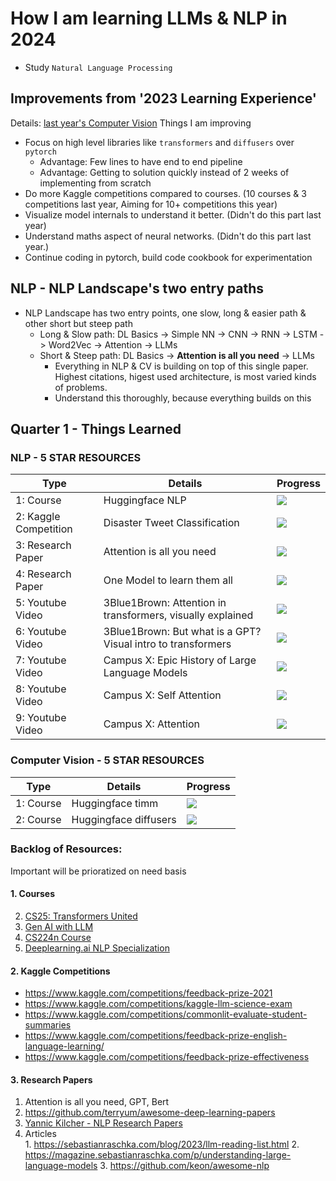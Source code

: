 
# How I am learning LLMs & NLP in 2024
- Study `Natural Language Processing`

## Improvements from '2023 Learning Experience'
Details: [last year's Computer Vision](https://github.com/ajinkyakolhe112/Mastering-Deep-Learning-in-2023)
Things I am improving
  - Focus on high level libraries like `transformers` and `diffusers` over `pytorch`
    - Advantage: Few lines to have end to end pipeline
    - Advantage: Getting to solution quickly instead of 2 weeks of implementing from scratch
  - Do more Kaggle competitions compared to courses.    (10 courses & 3 competitions last year, Aiming for 10+ competitions this year)
  - Visualize model internals to understand it better.  (Didn't do this part last year)
  - Understand maths aspect of neural networks.         (Didn't do this part last year.)
  - Continue coding in pytorch, build code cookbook for experimentation

## NLP - NLP Landscape's two entry paths
- NLP Landscape has two entry points, one slow, long & easier path & other short but steep path
  - Long & Slow path:   DL Basics -> Simple NN -> CNN -> RNN -> LSTM -> Word2Vec -> Attention -> LLMs
  - Short & Steep path: DL Basics -> **Attention is all you need** -> LLMs
    - Everything in NLP & CV is building on top of this single paper. Highest citations, higest used architecture, is most varied kinds of problems.
    - Understand this thoroughly, because everything builds on this

## Quarter 1 - Things Learned

### NLP - 5 STAR RESOURCES
|   Type                |    Details                        | Progress                            |
| ---------             | ----------                        | --------------------------------    |
1: Course               | Huggingface NLP                   | ![](https://geps.dev/progress/100)  |
2: Kaggle Competition   | Disaster Tweet Classification     | ![](https://geps.dev/progress/100)  |
3: Research Paper       | Attention is all you need         | ![](https://geps.dev/progress/100)  |
4: Research Paper       | One Model to learn them all                                           | ![](https://geps.dev/progress/100)  |
5: Youtube Video        | 3Blue1Brown: Attention in transformers, visually explained            | ![](https://geps.dev/progress/100)  |
6: Youtube Video        | 3Blue1Brown: But what is a GPT? Visual intro to transformers          | ![](https://geps.dev/progress/100)  |
7: Youtube Video        | Campus X: Epic History of Large Language Models                       | ![](https://geps.dev/progress/100)  |
8: Youtube Video        | Campus X: Self Attention          | ![](https://geps.dev/progress/100)  |
9: Youtube Video        | Campus X: Attention               | ![](https://geps.dev/progress/100)  |

### Computer Vision - 5 STAR RESOURCES
|   Type                |    Details                        | Progress                            |
| ---------             | ----------                        | --------------------------------    |
1: Course               | Huggingface timm                    | ![](https://geps.dev/progress/100)  |
2: Course               | Huggingface diffusers               | ![](https://geps.dev/progress/100)  |

### Backlog of Resources: 
Important will be prioratized on need basis
#### 1. Courses
   2. [CS25: Transformers United](https://web.stanford.edu/class/cs25/prev_years/2023_winter/index.html)
   3. [Gen AI with LLM](https://www.coursera.org/learn/generative-ai-with-llms)
   4. [CS224n Course](https://web.stanford.edu/class/cs224n/index.html#coursework)
   5. [Deeplearning.ai NLP Specialization](https://www.coursera.org/specializations/natural-language-processing)

#### 2. Kaggle Competitions
   - https://www.kaggle.com/competitions/feedback-prize-2021
   - https://www.kaggle.com/competitions/kaggle-llm-science-exam
   - https://www.kaggle.com/competitions/commonlit-evaluate-student-summaries
   - https://www.kaggle.com/competitions/feedback-prize-english-language-learning/
   - https://www.kaggle.com/competitions/feedback-prize-effectiveness

#### 3. Research Papers
   1. Attention is all you need, GPT, Bert
   2. https://github.com/terryum/awesome-deep-learning-papers
   3. [Yannic Kilcher - NLP Research Papers](https://www.youtube.com/watch?v=u1_qMdb0kYU&list=PL1v8zpldgH3pQwRz1FORZdChMaNZaR3pu)
   4. Articles  
     1. https://sebastianraschka.com/blog/2023/llm-reading-list.html
     2. https://magazine.sebastianraschka.com/p/understanding-large-language-models
     3. https://github.com/keon/awesome-nlp